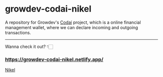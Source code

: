 # growdev-codai-nikel

A repository for Growdev's [Codaí](https://plataforma.growdev.com.br/curso/codai) project, which is a online financial management wallet, where we can declare incoming and outgoing transactions.

<hr>

Wanna check it out? 👇🏻

### https://growdev-codai-nikel.netlify.app/

[Nikel](https://github.com/YuriAz/growdev-codai-nikel/assets/86689137/f9be5e07-ecef-420c-83e6-c9db02c98257)

